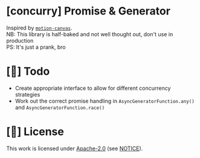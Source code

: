 # [concurry] Promise & Generator

Inspired by [`motion-canvas`](https://github.com/motion-canvas/motion-canvas).  
NB: This library is half-baked and not well thought out, don't use in production  
PS: It's just a prank, bro

# [📜] Todo

- Create appropriate interface to allow for different concurrency strategies
- Work out the correct promise handling in `AsyncGeneratorFunction.any()` and `AsyncGeneratorFunction.race()`

# [📝] License

This work is licensed under [Apache-2.0](https://www.apache.org/licenses/LICENSE-2.0) (see [NOTICE](/NOTICE)).